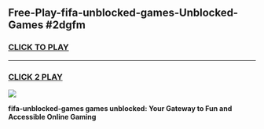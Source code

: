 
## Free-Play-fifa-unblocked-games-Unblocked-Games #2dgfm
<h3>
<a href="https://news.freeplayer.one?title=fifa-unblocked-games&ref=8M">CLICK TO PLAY</a></h3>
<hr>

<h3>
<a href="https://news.freeplayer.one?title=fifa-unblocked-games&ref=8M">CLICK 2 PLAY</a>
  
</h3>

<a href="https://news.freeplayer.one?title=fifa-unblocked-games&ref=8M"><img src="https://clearcache.store/games.png"></a>


**fifa-unblocked-games games unblocked: Your Gateway to Fun and Accessible Online Gaming**
